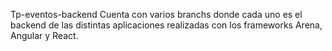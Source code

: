 Tp-eventos-backend
Cuenta con varios branchs donde cada uno es el backend de las distintas aplicaciones realizadas con los frameworks Arena, Angular y React.
